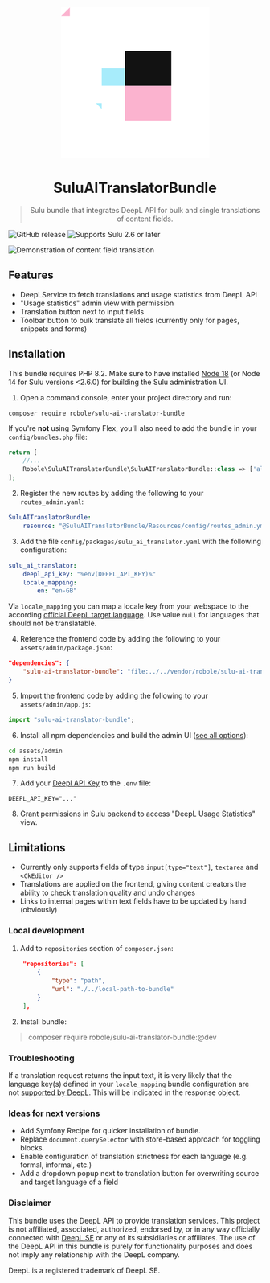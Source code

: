 <div align="center">
    <img src="icon.svg">
    <h1>SuluAITranslatorBundle</h1>
    <blockquote>
        <p dir="auto">Sulu bundle that integrates DeepL API for bulk and single translations of content fields.</p>
    </blockquote>
</div>

![GitHub release](https://flat.badgen.net/github/release/robole-dev/sulu-ai-translator-bundle)
![Supports Sulu 2.6 or later](https://flat.badgen.net/badge/Sulu/2.6/52B5C9?icon=php)

![Demonstration of content field translation](demo.gif)

## Features

-   DeepLService to fetch translations and usage statistics from DeepL API
-   "Usage statistics" admin view with permission
-   Translation button next to input fields
-   Toolbar button to bulk translate all fields (currently only for pages, snippets and forms)

## Installation

This bundle requires PHP 8.2. Make sure to have installed [Node 18](https://nodejs.org/en/) (or Node 14 for Sulu versions <2.6.0) for building the Sulu administration UI.

1. Open a command console, enter your project directory and run:

```console
composer require robole/sulu-ai-translator-bundle
```

If you're **not** using Symfony Flex, you'll also need to add the bundle in your `config/bundles.php` file:

```php
return [
    //...
    Robole\SuluAITranslatorBundle\SuluAITranslatorBundle::class => ['all' => true],
];
```

2. Register the new routes by adding the following to your `routes_admin.yaml`:

```yaml
SuluAITranslatorBundle:
    resource: "@SuluAITranslatorBundle/Resources/config/routes_admin.yml"
```

3. Add the file `config/packages/sulu_ai_translator.yaml` with the following configuration:

```yaml
sulu_ai_translator:
    deepl_api_key: "%env(DEEPL_API_KEY)%"
    locale_mapping:
        en: "en-GB"
```

Via `locale_mapping` you can map a locale key from your webspace to the according [official DeepL target language](https://developers.deepl.com/docs/resources/supported-languages#target-languages). Use value `null` for languages that should not be translatable.

4. Reference the frontend code by adding the following to your `assets/admin/package.json`:

```json
"dependencies": {
    "sulu-ai-translator-bundle": "file:../../vendor/robole/sulu-ai-translator-bundle/src/Resources/js"
}
```

5. Import the frontend code by adding the following to your `assets/admin/app.js`:

```javascript
import "sulu-ai-translator-bundle";
```

6. Install all npm dependencies and build the admin UI ([see all options](https://docs.sulu.io/en/2.5/cookbook/build-admin-frontend.html)):

```bash
cd assets/admin
npm install
npm run build
```

7. Add your [Deepl API Key](https://support.deepl.com/hc/en-us/articles/360020695820-API-Key-for-DeepL-s-API#h_01HM9MFQ195GTHM93RRY63M18W) to the `.env` file:

```
DEEPL_API_KEY="..."
```

8. Grant permissions in Sulu backend to access "DeepL Usage Statistics" view.

## Limitations

-   Currently only supports fields of type `input[type="text"]`, `textarea` and `<CkEditor />`
-   Translations are applied on the frontend, giving content creators the ability to check translation quality and undo changes
-   Links to internal pages within text fields have to be updated by hand (obviously)

### Local development

1. Add to `repositories` section of `composer.json`:

```json
    "repositories": [
        {
            "type": "path",
            "url": "./../local-path-to-bundle"
        }
    ],
```

2. Install bundle:

> composer require robole/sulu-ai-translator-bundle:@dev

### Troubleshooting

If a translation request returns the input text, it is very likely that the language key(s) defined in your `locale_mapping` bundle configuration are not [supported by DeepL](https://developers.deepl.com/docs/resources/supported-languages#target-languages). This will be indicated in the response object.

### Ideas for next versions

-   Add Symfony Recipe for quicker installation of bundle.
-   Replace `document.querySelector` with store-based approach for toggling blocks.
-   Enable configuration of translation strictness for each language (e.g. formal, informal, etc.)
-   Add a dropdown popup next to translation button for overwriting source and target language of a field

### Disclaimer

This bundle uses the DeepL API to provide translation services. This project is not affiliated, associated, authorized, endorsed by, or in any way officially connected with [DeepL SE](https://www.deepl.com) or any of its subsidiaries or affiliates. The use of the DeepL API in this bundle is purely for functionality purposes and does not imply any relationship with the DeepL company.

DeepL is a registered trademark of DeepL SE.
